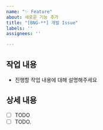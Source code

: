 ```yaml
---
name: "✨ Feature"
about: 새로운 기능 추가
title: "[BNG-**] 개발 Issue"
labels: ''
assignees: ''

---
```


## 작업 내용
- 진행할 작업 내용에 대해 설명해주세요

## 상세 내용
- [ ] TODO
- [ ] TODO.
